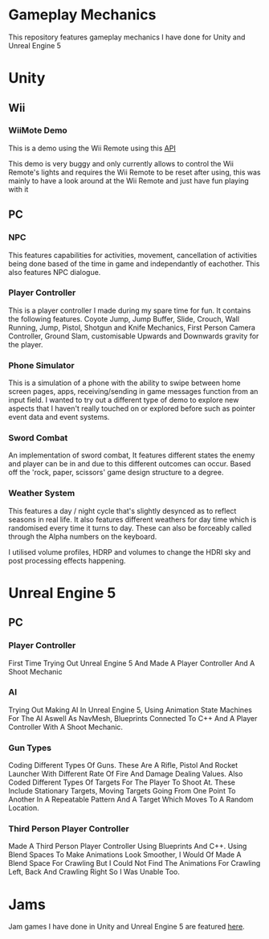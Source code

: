 # Gameplay Mechanics

This repository features gameplay mechanics I have done for Unity and Unreal Engine 5

# Unity 

## Wii

### WiiMote Demo

This is a demo using the Wii Remote using this <a href="https://github.com/Flafla2/Unity-Wiimote/releases/tag/v1.1">API</a>

This demo is very buggy and only currently allows to control the Wii Remote's lights and requires the Wii Remote to be reset after using, this was mainly to have a look around at the Wii Remote and just have fun playing with it

## PC

### NPC

This features capabilities for activities, movement, cancellation of activities being done based of the time in game and independantly of eachother. This also features NPC dialogue.

### Player Controller

This is a player controller I made during my spare time for fun. It contains the following features. Coyote Jump, Jump Buffer, Slide, Crouch, Wall Running, Jump, Pistol, Shotgun and Knife Mechanics, First Person Camera Controller, Ground Slam, customisable Upwards and Downwards gravity for the player.

### Phone Simulator

This is a simulation of a phone with the ability to swipe between home screen pages, apps, receiving/sending in game messages function from an input field. I wanted to try out a different type of demo to explore new aspects that I haven't really touched on or explored before such as pointer event data and event systems.

### Sword Combat 

An implementation of sword combat, It features different states the enemy and player can be in and due to this different outcomes can occur. Based off the 'rock, paper, scissors' game design structure to a degree.

### Weather System

This features a day / night cycle that's slightly desynced as to reflect seasons in real life. It also features different weathers for day time which is randomised every time it turns to day. These can also be forceably called through the Alpha numbers on the keyboard.

I utilised volume profiles, HDRP and volumes to change the HDRI sky and post processing effects happening.

# Unreal Engine 5

## PC

### Player Controller

First Time Trying Out Unreal Engine 5 And Made A Player Controller And A Shoot Mechanic

### AI

Trying Out Making AI In Unreal Engine 5, Using Animation State Machines For The AI Aswell As NavMesh, Blueprints Connected To C++ And A Player Controller With A Shoot Mechanic.

### Gun Types

Coding Different Types Of Guns. These Are A Rifle, Pistol And Rocket Launcher With Different Rate Of Fire And Damage Dealing Values. Also Coded Different Types Of Targets For The Player To Shoot At. These Include Stationary Targets, Moving Targets Going From One Point To Another In A Repeatable Pattern And A Target Which Moves To A Random Location.

### Third Person Player Controller

Made A Third Person Player Controller Using Blueprints And C++. Using Blend Spaces To Make Animations Look Smoother, I Would Of Made A Blend Space For Crawling But I Could Not Find The Animations For Crawling Left, Back And Crawling Right So I Was Unable Too.

# Jams

Jam games I have done in Unity and Unreal Engine 5 are featured <a href="https://github.com/MyNamesLex/All-Jams">here</a>.